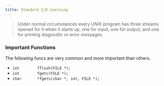 ```yaml
---
title: Standard I/O Learning
---
```


> Under  normal circumstances every UNIX program has three streams opened for it when it starts up, one for input, one for output,  and  one  for printing diagnostic or error messages.

### Important Functions

The following funcs are very common and more important than others.
  
  * `int		fflush(FILE *);`
  * `int		fgetc(FILE *);`
  * `char		*fgets(char *, int, FILE *);`
